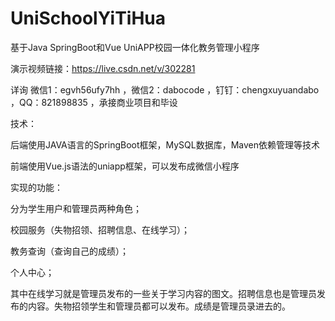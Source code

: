 # UniSchoolYiTiHua
基于Java SpringBoot和Vue UniAPP校园一体化教务管理小程序

演示视频链接：https://live.csdn.net/v/302281

详询 微信1：egvh56ufy7hh ，微信2：dabocode ，钉钉：chengxuyuandabo ，QQ：821898835 ，承接商业项目和毕设

技术：

后端使用JAVA语言的SpringBoot框架，MySQL数据库，Maven依赖管理等技术

前端使用Vue.js语法的uniapp框架，可以发布成微信小程序

实现的功能：

分为学生用户和管理员两种角色；

校园服务（失物招领、招聘信息、在线学习）；

教务查询（查询自己的成绩）；

个人中心；

其中在线学习就是管理员发布的一些关于学习内容的图文。招聘信息也是管理员发布的内容。失物招领学生和管理员都可以发布。成绩是管理员录进去的。
